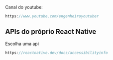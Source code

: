 Canal do youtube:

```js
https://www.youtube.com/engenheiroyoutuber
```

## APIs do próprio React Native

Escolha uma api

```js
https://reactnative.dev/docs/accessibilityinfo
```

